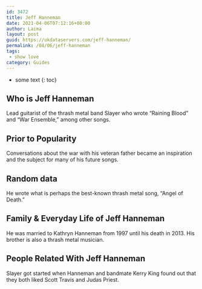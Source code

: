 ```yaml
---
id: 3472
title: Jeff Hanneman
date: 2021-04-06T07:12:16+00:00
author: Laima
layout: post
guid: https://ukdataservers.com/jeff-hanneman/
permalink: /04/06/jeff-hanneman
tags:
 - show love
category: Guides
---
```


* some text
{: toc}


## Who is Jeff Hanneman
                  
                  
                  
Lead guitarist of the thrash metal band Slayer who wrote &#8220;Raining Blood&#8221; and &#8220;War Ensemble,&#8221; among other songs.
                  
              
            
              
            
                
                
                
## Prior to Popularity
                  
                  
                  
Conversations about the war with his veteran father became an inspiration and the subject for many of his future songs.
                  
              
            
              
            
                
                
                
## Random data
                  
                  
                  
He wrote what is perhaps the best-known thrash metal song, &#8220;Angel of Death.&#8221;
                  
              
            
              
            
                
                
                
## Family & Everyday Life of Jeff Hanneman
                  
                  
                  
He was married to Kathryn Hanneman from 1997 until his death in 2013. His brother is also a thrash metal musician.
                  
              
            
              
            
                
                
                
## People Related With Jeff Hanneman
                  
                  
                  
Slayer got started when Hanneman and bandmate Kerry King found out that they both liked Scott Travis and Judas Priest.
                  
              
            
              
            
                
              
            
              
              
            
            
              
            
          
          
          